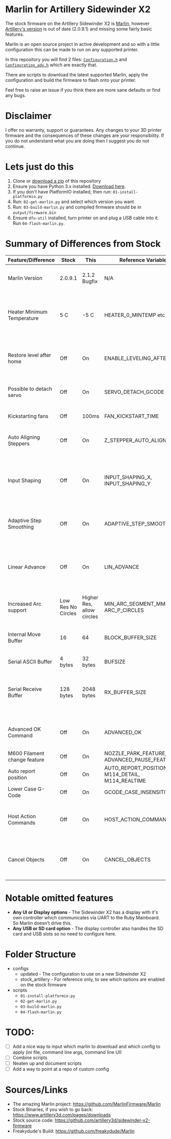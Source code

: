 # Marlin for Artillery Sidewinder X2

The stock firmware on the Artillery Sidewinder X2 is [Marlin](https://github.com/MarlinFirmware/Marlin), however [Artillery's version](https://github.com/artillery3d/sidewinder-x2-firmware) is out of date (2.0.9.1) and missing some fairly basic features.

Marlin is an open source project in active development and so with a little configuration this can be made to run on any supported printer. 

In this repository you will find 2 files: [`Configuration.h`](configs/updated/Configuration.h) and [`Configuration_adv.h`](configs/updated/Configuration_adv.h) which are exactly that.

There are scripts to download the latest supported Marlin, apply the configuration and build the firmware to flash onto your printer.

Feel free to raise an issue if you think there are more sane defaults or find any bugs.

# Disclaimer
I offer no warranty, support or guarantees. Any changes to your 3D printer firmware and the consequences of these changes are your responsibility. If you do not understand what you are doing then I suggest you do not continue.

# Lets just do this

 1. Clone or [download a zip](https://github.com/markrossington/sidewinder-x2-marlin/archive/refs/heads/main.zip) of this repository
 2. Ensure you have Python 3.x installed. [Download here](https://www.python.org/downloads/).
 3. If you don't have PlatformIO installed, then run: `01-install-platformio.py`
 4. Run: `02-get-marlin.py` and select which version you want
 5. Run: `03-build-marlin.py` and compiled firmware should be in `output/firmware.bin`
 6. Ensure `dfu-util` installed, turn printer on and plug a USB cable into it. Run `04-flash-marlin.py`.

# Summary of Differences from Stock

| Feature/Difference           | Stock              | This                      | Reference Variable                               | Rationale/Notes                                                                                          |
|------------------------------|--------------------|---------------------------|--------------------------------------------------|----------------------------------------------------------------------------------------------------------|
| Marlin Version               | 2.0.9.1            | 2.1.2 Bugfix              | N/A                                              | Less bugs, newer features, see [Marlin Releases](https://github.com/MarlinFirmware/Marlin/releases) page |
| Heater Minimum Temperature   | 5 C                | -5 C                      | HEATER_0_MINTEMP etc                             | 5 C is a bad default because it is a reasonable ambient temperature in a garage                          |
| Restore level after home     | Off                | On                        | ENABLE_LEVELING_AFTER_G28                        | Save having to enter `M420` to restore the mesh after home in slicer settings                            |
| Possible to detach servo     | Off                | On                        | SERVO_DETACH_GCODE                               | Add ability to send `M282` for lower power idle state                                                    |
| Kickstarting fans            | Off                | 100ms                     | FAN_KICKSTART_TIME                               | Allows the fan to spin up reliably                                                                       |
| Auto Aligning Steppers       | Off                | On                        | Z_STEPPER_AUTO_ALIGN                             | There are 2 Z axis steppers TBD check if this is needed                                                  |
| Input Shaping                | Off                | On                        | INPUT_SHAPING_X, INPUT_SHAPING_Y                 | Allows reduction in ringing and ghosting artifacts on prints induced by vibrations of the printer        |
| Adaptive Step Smoothing      | Off                | On                        | ADAPTIVE_STEP_SMOOTHING                          | Increases resolution of stepping for better print quality                                                |
| Linear Advance               | Off                | On                        | LIN_ADVANCE                                      | Maintains consistent pressure in the nozzle for cleaner corners/ other features which change speed       |
| Increased Arc support        | Low Res No Circles | Higher Res, allow circles | MIN_ARC_SEGMENT_MM, ARC_P_CIRCLES                |                                                                                                          |
| Internal Move Buffer         | 16                 | 64                        | BLOCK_BUFFER_SIZE                                | Increase buffer size providing there is SRAM available is a good thing                                   |
| Serial ASCII Buffer          | 4 bytes            | 32 bytes                  | BUFSIZE                                          |                                                                                                          |
| Serial Receive Buffer        | 128 bytes          | 2048 bytes                | RX_BUFFER_SIZE                                   | This makes printing with something like octoprint much smoother and less likely to stutter               |
| Advanced OK Command          | Off                | On                        | ADVANCED_OK                                      | Allow Marlin to respond with additional info when returning OK                                            |
| M600 Filament change feature | Off                | On                        | NOZZLE_PARK_FEATURE, ADVANCED_PAUSE_FEATURE      |                                                                                                          |
| Auto report position         | Off                | On                        | AUTO_REPORT_POSITION, M114_DETAIL, M114_REALTIME | some clients may use this                                                                                |
| Lower Case G-Code            | Off                | On                        | GCODE_CASE_INSENSITIVE                           | Why not                                                                                                  |
| Host Action Commands         | Off                | On                        | HOST_ACTION_COMMANDS                             | Allow more advanced features of octoprint at negligible cost to performance                              |
| Cancel Objects               | Off                | On                        | CANCEL_OBJECTS                                   | Useful mid print to continue with other projects if one may have lifted or otherwise failed              |

# Notable omitted features

 - **Any UI or Display options** - The Sidewinder X2 has a display with it's own controller which communicates via UART to the Ruby Mainboard. So Marlin doesn't drive this.
 - **Any USB or SD card option** - The display controller also handles the SD card and USB slots so no need to configure here.

# Folder Structure

* configs
  * updated - The configuration to use on a new Sidewinder X2
  * stock_artillery - For reference only, to see which options are enabled on the stock firmware
* scripts
  * `01-install-platformio.py`
  * `02-get-marlin.py`
  * `03-build-marlin.py`
  * `04-flash-marlin.py`

# TODO:

 - [ ] Add a nice way to input which marlin to download and which config to apply (ini file, command line args, command line UI)
 - [ ] Combine scripts
 - [ ] Neaten up and document scripts
 - [ ] Add a way to point at a repo of custom config

# Sources/Links

 - The amazing Marlin project: https://github.com/MarlinFirmware/Marlin
 - Stock Binaries, if you wish to go back: https://www.artillery3d.com/pages/downloads
 - Stock source code: https://github.com/artillery3d/sidewinder-x2-firmware
 - Freakydude's Build: https://github.com/freakydude/Marlin
